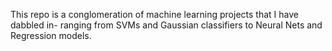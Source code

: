 This repo is a conglomeration of machine learning projects that I have dabbled in- ranging from SVMs and Gaussian classifiers to Neural Nets and Regression models.
